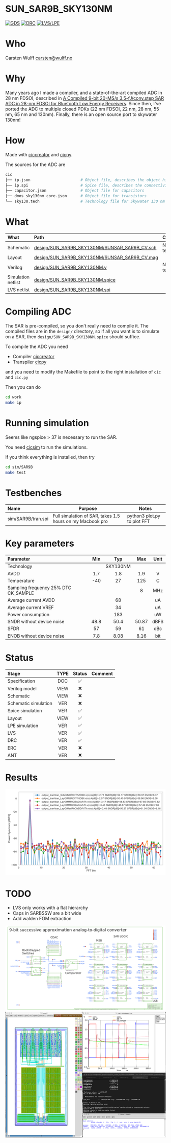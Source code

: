 # SUN_SAR9B_SKY130NM

[![GDS](../../actions/workflows/gds.yaml/badge.svg)](../../actions/workflows/gds.yaml)
[![DRC](../../actions/workflows/drc.yaml/badge.svg)](../../actions/workflows/drc.yaml)
[![LVS/LPE](../../actions/workflows/lvslpe.yaml/badge.svg)](../../actions/workflows/lvslpe.yaml)

# Who
Carsten Wulff carsten@wulff.no

# Why
Many years ago I made a compiler, and a state-of-the-art compiled ADC in 28 nm
FDSOI, described in [A Compiled 9-bit 20-MS/s
3.5-fJ/conv.step SAR ADC in 28-nm FDSOI for Bluetooth Low Energy
Receivers](https://ieeexplore.ieee.org/document/7906479). Since then, I've
ported the ADC to multiple closed PDKs (22 nm FDSOI, 22 nm, 28 nm, 55 nm, 65 nm and
130nm). Finally, there is an open source port to skywater 130nm!

# How
Made with [ciccreator](https://github.com/wulffern/ciccreator) and
 [cicpy](https://github.com/wulffern/cicpy).
 
The sources for the ADC are

``` bash
cic
├── ip.json                      # Object file, describes the object hierarchy of the circuits in the SAR
├── ip.spi                       # Spice file, describes the connectivity 
├── capacitor.json               # Object file for capacitors
├── dmos_sky130nm_core.json      # Object file for transistors
└── sky130.tech                  # Technology file for Skywater 130 nm
```

 
# What
| What               | Path                                   | Comment          |
|:-------------------|:---------------------------------------|:-----------------|
| Schematic          | [design/SUN_SAR9B_SKY130NM/SUNSAR_SAR9B_CV.sch](design/SUN_SAR9B_SKY130NM/SUNSAR_SAR9B_CV.sch) | Not fully tested |
| Layout             | [design/SUN_SAR9B_SKY130NM/SUNSAR_SAR9B_CV.mag](design/SUN_SAR9B_SKY130NM/SUNSAR_SAR9B_CV.mag) |                  |
| Verilog            | [design/SUN_SAR9B_SKY130NM.v](design/SUN_SAR9B_SKY130NM.v)            | Not tested       |
| Simulation netlist | [design/SUN_SAR9B_SKY130NM.spice](design/SUN_SAR9B_SKY130NM.spice)        |                  |
| LVS netlist        | [design/SUN_SAR9B_SKY130NM.spi](design/SUN_SAR9B_SKY130NM.spi)          |                  |


# Compiling ADC
The SAR is pre-compiled, so you don't really need to compile it. The compiled files are
in the `design/` directory, so if all you want is to simulate on a SAR, then
`design/SUN_SAR9B_SKY130NM.spice` should suffice.

To compile the ADC you need

- Compiler [ciccreator](https://github.com/wulffern/ciccreator)
- Transpiler [cicpy](https://github.com/wulffern/cicpy)

and you need to modify the Makefile to point to the right installation of `cic`
and `cic.py`

Then you can do

``` bash
cd work
make ip
```

# Running simulation

Seems like ngspice > 37 is necessary to run the SAR.

You need [cicsim](https://github.com/wulffern/cicsim) to run the
simulations.

If you think everything is installed, then try 

``` bash
cd sim/SAR9B
make test 
```

# Testbenches

| Name              | Purpose                                                       | Notes                                      |
|:------------------|---------------------------------------------------------------|--------------------------------------------|
| sim/SAR9B/tran.spi          | Full simulation of SAR, takes 1.5 hours on my Macbook pro     | python3 plot.py <runfile> to plot FFT      |


# Key parameters
| Parameter                             | Min  | Typ     | Max   | Unit |
|:--------------------------------------|:----:|:-------:|:-----:|:----:|
| Technology                            |      | SKY130NM |       |      |
| AVDD                                  | 1.7  | 1.8     | 1.9   | V    |
| Temperature                           | -40  | 27      | 125   | C    |
| Sampling frequency 25% DTC CK_SAMPLE |      |         | 8     | MHz  |
| Average current AVDD                  |      | 68      |       | uA   |
| Average current VREF                  |      | 34      |       | uA   |
| Power consumption                     |      | 183     |       | uW   |
| SNDR without device noise             | 48.8 | 50.4    | 50.87 | dBFS |
| SFDR                                  | 57   | 59      | 61    | dBc  |
| ENOB without device noise             | 7.8  | 8.08    | 8.16  | bit  |



# Status

| Stage                | TYPE | Status             | Comment |
|:---------------------|:----:|:------------------:|:-------:|
| Specification        | DOC  | :white_check_mark: |         |
| Verilog model        | VIEW | :x:                |         |
| Schematic            | VIEW | :x:                |         |
| Schematic simulation | VER  | :x:                |         |
| Spice simulation     | VER  | :white_check_mark: |         |
| Layout               | VIEW | :white_check_mark: |         |
| LPE simulation       | VER  | :white_check_mark: |         |
| LVS                  | VER  | :white_check_mark: |         |
| DRC                  | VER  | :white_check_mark: |         |
| ERC                  | VER  | :x:                |         |
| ANT                  | VER  | :x:                |         |


# Results

![128 point FFT of SAR output](media/tran.png)


# TODO
- LVS only works with a flat hierarchy
- Caps in SARBSSW are a bit wide
- Add walden FOM extraction


![schematic ](media/SUNSAR_SAR9B_CV.png)
![magic layout](media/SAR9B_CV.png)

